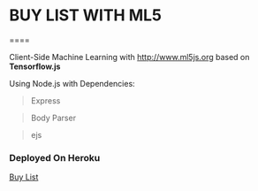 # BUY LIST  WITH ML5
====

Client-Side Machine Learning with <http://www.ml5js.org> based on **Tensorflow.js**

Using Node.js with Dependencies:
>Express 

>Body Parser 

>ejs 

### Deployed On Heroku 
[Buy List](https://www.bit.ly/imgclassify)
